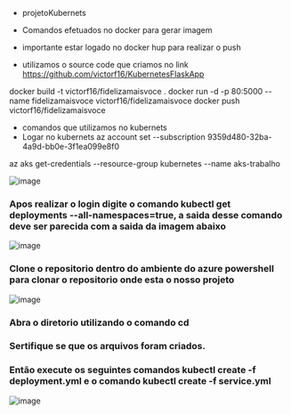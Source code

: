 * projetoKubernets

* Comandos efetuados no docker para gerar imagem
* importante estar logado no docker hup para realizar o push

* utilizamos o source code que criamos no link https://github.com/victorf16/KubernetesFlaskApp

docker build -t victorf16/fidelizamaisvoce .
docker run -d -p 80:5000 --name fidelizamaisvoce  victorf16/fidelizamaisvoce 
docker push victorf16/fidelizamaisvoce 


* comandos que utilizamos no kubernets 
* Logar no kubernets
az account set --subscription 9359d480-32ba-4a9d-bb0e-3f1ea099e8f0

az aks get-credentials --resource-group kubernetes --name aks-trabalho

![image](https://github.com/victorf16/KubernetesFlaskApp/assets/102988977/e62ee118-afde-4f20-b03b-f1100f557cb6)
### Apos realizar o login digite o comando kubectl get deployments --all-namespaces=true, a saida desse comando deve ser parecida com a saida da imagem abaixo
![image](https://github.com/victorf16/KubernetesFlaskApp/assets/102988977/ce73f495-1f56-4b6e-b9b3-3a3a0f76a0ec)

### Clone o repositorio dentro do ambiente do azure powershell para clonar o repositorio onde esta o nosso projeto
![image](https://github.com/victorf16/KubernetesFlaskApp/assets/102988977/a95c984a-4a77-44d7-9fbd-c8c50961abd2)

### Abra o diretorio utilizando o comando cd

### Sertifique se que os arquivos foram criados.
### Então execute os seguintes comandos kubectl create -f deployment.yml e o comando kubectl create -f service.yml  
![image](https://github.com/victorf16/KubernetesFlaskApp/assets/102988977/748fbad3-9aa7-4893-8133-a9355f1a8509)


